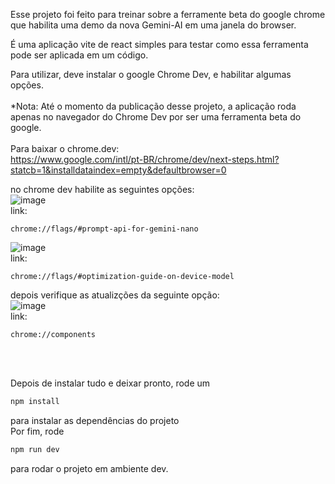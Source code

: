 Esse projeto foi feito para treinar sobre a ferramente beta do google chrome que habilita uma demo da nova Gemini-AI em uma janela do browser.

É uma aplicação vite de react simples para testar como essa ferramenta pode ser aplicada em um código.

Para utilizar, deve instalar o google Chrome Dev, e habilitar algumas opções.
<br/><br/>
*Nota: Até o momento da publicação desse projeto, a aplicação roda apenas no navegador do Chrome Dev por ser uma ferramenta beta do google.<br/><br/>
Para baixar o chrome.dev:<br/>
https://www.google.com/intl/pt-BR/chrome/dev/next-steps.html?statcb=1&installdataindex=empty&defaultbrowser=0

no chrome dev habilite as seguintes opções:<br/>
![image](https://github.com/andrempacini/chrome-ai-lab/assets/69876703/dfc6f76d-45e5-47b5-a0b5-449244da3a71)<br/>
link:<br/>
```link
chrome://flags/#prompt-api-for-gemini-nano
```
![image](https://github.com/andrempacini/chrome-ai-lab/assets/69876703/59e69d54-09c2-4de7-8415-7260a34fcf03)
<br/>
link:<br/>
```link
chrome://flags/#optimization-guide-on-device-model
```

depois verifique as atualizções da seguinte opção:<br/>
![image](https://github.com/andrempacini/chrome-ai-lab/assets/69876703/2df86e28-7cc5-4f6c-b839-b9ed9c9ac4ab)
<br/>
link:<br/>
```link
chrome://components
```
<br/>
<br/>

Depois de instalar tudo e deixar pronto, rode um
```bash
npm install
```
para instalar as dependências do projeto
<br/>
Por fim, rode
```bash
npm run dev
```
para rodar o projeto em ambiente dev.




